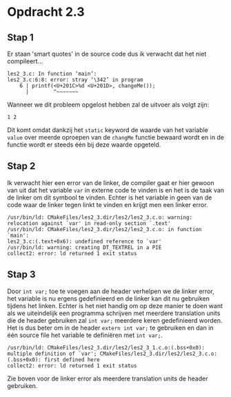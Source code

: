 # Opdracht 2.3

## Stap 1

Er staan 'smart quotes' in de source code dus ik verwacht dat het niet
compileert...

```
les2_3.c: In function ‘main’:
les2_3.c:6:8: error: stray ‘\342’ in program
    6 | printf(<U+201C>%d <U+201D>, changeMe());
      |        ^~~~~~~~
```

Wanneer we dit probleem opgelost hebben zal de uitvoer als volgt zijn:

```
1 2 
```

Dit komt omdat dankzij het `static` keyword de waarde van het variable `value`
over meerde oproepen van de `changMe` functie bewaard wordt en in de functie
wordt er steeds één bij deze waarde opgeteld.

## Stap 2

Ik verwacht hier een error van de linker, de compiler gaat er hier gewoon van
uit dat het variable `var` in externe code te vinden is en het is de taak van
de linker om dit symbool te vinden. Echter is het variable in geen van de code
waar de linker tegen linkt te vinden en krijgt men een linker error.

```
/usr/bin/ld: CMakeFiles/les2_3.dir/les2/les2_3.c.o: warning: relocation against `var' in read-only section `.text'
/usr/bin/ld: CMakeFiles/les2_3.dir/les2/les2_3.c.o: in function `main':
les2_3.c:(.text+0x6): undefined reference to `var'
/usr/bin/ld: warning: creating DT_TEXTREL in a PIE
collect2: error: ld returned 1 exit status
```

## Stap 3

Door `int var;` toe te voegen aan de header verhelpen we de linker error, het
variable is nu ergens gedefinieerd en de linker kan dit nu gebruiken tijdens
het linken. Echter is het niet handig om op deze manier te doen want als we
uiteindelijk een programma schrijven met meerdere translation units die de
header gebruiken zal `int var;` meerdere keren gedefinieerd worden. Het is dus
beter om in de header `extern int var;` te gebruiken en dan in één source file
het variable te definiëren met `int var;`.

```
/usr/bin/ld: CMakeFiles/les2_3.dir/les2/les2_3_1.c.o:(.bss+0x0): multiple definition of `var'; CMakeFiles/les2_3.dir/les2/les2_3.c.o:(.bss+0x0): first defined here
collect2: error: ld returned 1 exit status
```

Zie boven voor de linker error als meerdere translation units de header
gebruiken.
